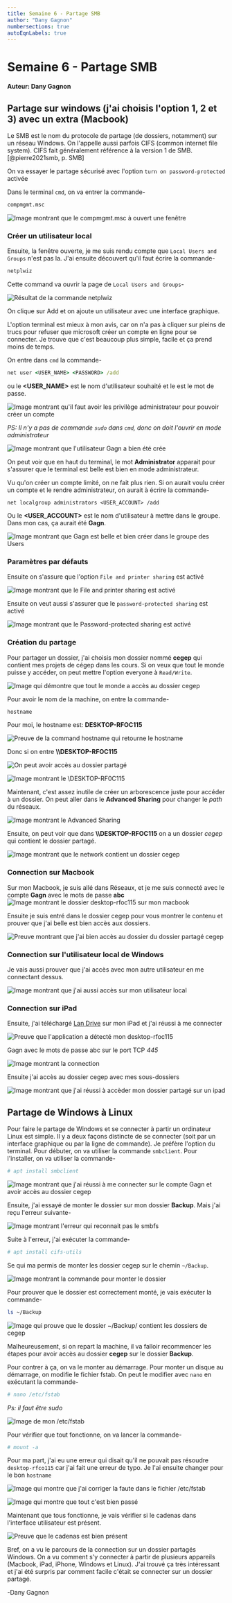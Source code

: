 ```yaml
---
title: Semaine 6 - Partage SMB
author: "Dany Gagnon"
numbersections: true
autoEqnLabels: true
---
```


# Semaine 6 - Partage SMB

**Auteur: Dany Gagnon**

## Partage sur windows (j'ai choisis l'option 1, 2 et 3) avec un extra (Macbook)

Le SMB est le nom du protocole de partage (de dossiers, notamment) sur un réseau
Windows. On l'appelle aussi parfois CIFS (common internet file system). CIFS fait généralement référence à la version 1 de SMB. [@pierre2021smb, p. SMB]

On va essayer le partage sécurisé avec l'option `turn on password-protected` activée

Dans le terminal `cmd`, on va entrer la commande-

```cmd
compmgmt.msc
```

![Image montrant que le compmgmt.msc à ouvert une fenêtre](../assets/ddany_kQ5x16DaXg.png)

### Créer un utilisateur local


Ensuite, la fenêtre ouverte, je me suis rendu compte que `Local Users and Groups` n'est
pas la. J'ai ensuite découvert qu'il faut écrire la commande-

```cmd
netplwiz
```

Cette command va ouvrir la page de `Local Users and Groups`-

![Résultat de la commande netplwiz](../assets/ddany_9QaYbjpt7k.png)

On clique sur Add et on ajoute un utilisateur avec une interface graphique.

L'option terminal est mieux à mon avis, car on n'a pas à
cliquer sur pleins de trucs pour refuser que microsoft créer un compte
en ligne pour se connecter. Je trouve que c'est beaucoup plus simple, facile
et ça prend moins de temps.

On entre dans `cmd` la commande-
```cmd
net user <USER_NAME> <PASSWORD> /add
```
ou le **<USER_NAME>** est le nom d'utilisateur souhaité et le **<PASSWORD>** est le
mot de passe.

![Image montrant qu'il faut avoir les privilège administrateur pour pouvoir créer un compte](../assets/ddany_QeT8IDAqXB.png)

*PS: Il n'y a pas de commande `sudo` dans `cmd`, donc on doit l'ouvrir en mode administrateur*

![Image montrant que l'utilisateur Gagn a bien été crée](../assets/ddany_ycit2b63LZ.png)

On peut voir que en haut du terminal, le mot __Administrator__ apparait pour s'assurer que le terminal
est belle est bien en mode administrateur.

Vu qu'on créer un compte limité, on ne fait plus rien. Si on aurait voulu
créer un compte et le rendre administrateur, on aurait à écrire la commande-
```
net localgroup administrators <USER_ACCOUNT> /add
```

Ou le **<USER_ACCOUNT>** est le nom d'utilisateur à mettre dans le groupe.
Dans mon cas, ça aurait été **Gagn**.

![Image montrant que Gagn est belle et bien créer dans le groupe des Users](../assets/ddany_Eb76lUNODp.png)

### Paramètres par défauts

Ensuite on s'assure que l'option `File and printer sharing` est activé

![Image montrant que le File and printer sharing est activé](../assets/rtrF5rSS0p.png)

Ensuite on veut aussi s'assurer que le `password-protected sharing` est activé

![Image montrant que le Password-protected sharing est activé](../assets/ddany_ztXfDCFprz.png)

### Création du partage

Pour partager un dossier, j'ai choisis mon dossier nommé **cegep** qui contient mes projets
de cégep dans les cours. Si on veux que tout le monde puisse y accéder, on peut mettre l'option
everyone à `Read/Write`.

![Image qui démontre que tout le monde a accès au dossier cegep](../assets/ddany_0EPK8fkZLt.png)

Pour avoir le nom de la machine, on entre la commande-
```cmd
hostname
```

Pour moi, le hostname est: **DESKTOP-RFOC115**

![Preuve de la command hostname qui retourne le hostname](../assets/ddany_ivv1SCLrrX.png)

Donc si on entre **\\\\DESKTOP-RFOC115**

![On peut avoir accès au dossier partagé](../assets/ddany_V9wJdz3xCK.png)

![Image montrant le \\DESKTOP-RF0C115](../assets/ddany_NiCnqd1x3p.png)

Maintenant, c'est assez inutile de créer un arborescence juste pour accéder
à un dossier. On peut aller dans le **Advanced Sharing** pour changer le *path* du réseaux.

![Image montrant le Advanced Sharing](../assets/ddany_Mu5rT3zmIZ.png)

Ensuite, on peut voir que dans **\\\\DESKTOP-RFOC115** on a un dossier *cegep* qui
contient le dossier partagé.

![Image montrant que le network contient un dossier cegep](../assets/ddany_egc9LaFujr.png)

### Connection sur Macbook

Sur mon Macbook, je suis allé dans Réseaux, et je me suis connecté avec le compte **Gagn** avec le mots de passe **abc**
![Image montrant le dossier desktop-rfoc115 sur mon macbook](../assets/242981790_212588330964899_2426574694047331329_n.png)

Ensuite je suis entré dans le dossier cegep pour vous montrer le contenu
et prouver que j'ai belle est bien accès aux dossiers.

![Preuve montrant que j'ai bien accès au dossier du dossier partagé cegep](../assets/243158197_581300226355300_6843329348035995356_n.png)

### Connection sur l'utilisateur local de Windows

Je vais aussi prouver que j'ai accès avec mon autre utilisateur en me connectant dessus.

![Image montrant que j'ai aussi accès sur mon utilisateur local](../assets/explorer_lvxzPky8jg.png)

### Connection sur iPad

Ensuite, j'ai téléchargé [Lan Drive](https://play.google.com/store/apps/details?id=fr.webrox.landrive&hl=fr_CA&gl=US) sur mon iPad et j'ai réussi
à me connecter

![Preuve que l'application a détecté mon desktop-rfoc115](../assets/244520306_432901081535103_533837551005286358_n.jpg)

Gagn avec le mots de passe abc sur le port TCP *445*

![Image montrant la connection](../assets/245199319_405869934518153_489237348799307642_n.jpg)

Ensuite j'ai accès au dossier cegep avec mes sous-dossiers

![Image montrant que j'ai réussi à accèder mon dossier partagé sur un ipad](../assets/245266057_948171632716714_5321425024500519828_n.jpg)

## Partage de Windows à Linux

Pour faire le partage de Windows et se connecter à partir un ordinateur
Linux est simple. Il y a deux façons distincte de se connecter (soit par un
interface graphique ou par la ligne de commande). Je préfère l'option du
terminal. Pour débuter, on va utiliser la commande `smbclient`. Pour l'installer,
on va utiliser la commande-

```bash
# apt install smbclient
```

![Image montrant que j'ai réussi à me connecter sur le compte Gagn et avoir accès au dossier cegep](../assets/ddany_scbs3N52ic.png)

Ensuite, j'ai essayé de monter le dossier sur mon dossier **Backup**. Mais j'ai reçu l'erreur
suivante-

![Image montrant l'erreur qui reconnait pas le smbfs](../assets/ddany_ayumDJr4ue.png)

Suite à l'erreur, j'ai exécuter la commande-
```bash
# apt install cifs-utils
```

Se qui ma permis de monter les dossier cegep sur le chemin
`~/Backup`.

![Image montrant la commande pour monter le dossier](../assets/ddany_lkFI4LhPnF.png)

Pour prouver que le dossier est
correctement monté, je vais exécuter la commande-

```bash
ls ~/Backup
```

![Image qui prouve que le dossier ~/Backup/ contient les dossiers de cegep](../assets/ddany_zb1fv0PdEy.png)

Malheureusement, si on repart la machine, il va falloir recommencer les étapes pour avoir accès au dossier
**cegep** sur le dossier **Backup**.

Pour contrer à ça, on va le monter au démarrage. Pour monter un disque au démarrage,
on modifie le fichier fstab. On peut le modifier avec `nano` en exécutant la commande-
```bash
# nano /etc/fstab
```

*Ps: il faut être sudo*

![Image de mon /etc/fstab](../assets/ddany_lEgGEivpEB.png)

Pour vérifier que tout fonctionne, on va lancer la commande-
```bash
# mount -a
```

Pour ma part, j'ai eu une erreur qui disait qu'il ne pouvait pas résoudre `desktop-rfco115` car
j'ai fait une erreur de typo. Je l'ai ensuite changer pour le bon `hostname`

![Image qui montre que j'ai corriger la faute dans le fichier /etc/fstab](../assets/ddany_77fT00BioM.png)

![Image qui montre que tout c'est bien passé](../assets/ddany_417h5NBRs1.png)

Maintenant que tous fonctionne, je vais vérifier si le cadenas dans l'interface utilisateur
est présent.

![Preuve que le cadenas est bien présent](../assets/ddany_GVokYdOx6z.png)

Bref, on a vu le parcours de la connection sur un dossier partagés Windows. On a vu comment s'y
connecter à partir de plusieurs appareils (Macbook, iPad, iPhone, Windows et Linux). J'ai trouvé
ça très intéressant et j'ai été surpris par comment facile c'était se connecter sur un dossier
partagé.

-Dany Gagnon